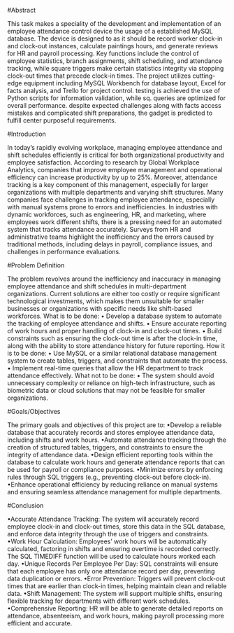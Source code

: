 #Abstract

This task makes a speciality of the development and implementation of an employee attendance
control device the usage of a established MySQL database. The device is designed to as it should be
record worker clock-in and clock-out instances, calculate paintings hours, and generate reviews for
HR and payroll processing. Key functions include the control of employee statistics, branch
assignments, shift scheduling, and attendance tracking, while square triggers make certain statistics
integrity via stopping clock-out times that precede clock-in times. The project utilizes cutting-edge
equipment including MySQL Workbench for database layout, Excel for facts analysis, and Trello for
project control. testing is achieved the use of Python scripts for information validation, while sq.
queries are optimized for overall performance. despite expected challenges along with facts access
mistakes and complicated shift preparations, the gadget is predicted to fulfill center purposeful
requirements. 

#Introduction

In today’s rapidly evolving workplace, managing employee attendance and shift schedules efficiently
is critical for both organizational productivity and employee satisfaction. According to research by
Global Workplace Analytics, companies that improve employee management and operational
efficiency can increase productivity by up to 25%. Moreover, attendance tracking is a key component
of this management, especially for larger organizations with multiple departments and varying shift
structures.
Many companies face challenges in tracking employee attendance, especially with manual systems
prone to errors and inefficiencies. In industries with dynamic workforces, such as engineering, HR,
and marketing, where employees work different shifts, there is a pressing need for an automated
system that tracks attendance accurately. Surveys from HR and administrative teams highlight the
inefficiency and the errors caused by traditional methods, including delays in payroll, compliance
issues, and challenges in performance evaluations.

#Problem Definition

The problem revolves around the inefficiency and inaccuracy in managing employee attendance
and shift schedules in multi-department organizations. Current solutions are either too costly or
require significant technological investments, which makes them unsuitable for smaller businesses
or organizations with specific needs like shift-based workforces.
What is to be done:
• Develop a database system to automate the tracking of employee attendance and shifts.
• Ensure accurate reporting of work hours and proper handling of clock-in and clock-out
times.
• Build constraints such as ensuring the clock-out time is after the clock-in time, along with
the ability to store attendance history for future reporting.
How it is to be done:
• Use MySQL or a similar relational database management system to create tables, triggers,
and constraints that automate the process.
• Implement real-time queries that allow the HR department to track attendance effectively.
What not to be done:
• The system should avoid unnecessary complexity or reliance on high-tech infrastructure,
such as biometric data or cloud solutions that may not be feasible for smaller organizations.

#Goals/Objectives

The primary goals and objectives of this project are to:
•Develop a reliable database that accurately records and stores employee attendance data, including shifts and work hours.
•Automate attendance tracking through the creation of structured tables, triggers, and constraints to ensure the integrity of attendance data.
•Design efficient reporting tools within the database to calculate work hours and generate attendance reports that can be used for payroll or compliance purposes.
•Minimize errors by enforcing rules through SQL triggers (e.g., preventing clock-out before clock-in).
•Enhance operational efficiency by reducing reliance on manual systems and ensuring seamless attendance management for multiple departments.

#Conclusion

•Accurate Attendance Tracking: The system will accurately record employee clock-in and clock-out times, store this data in the SQL database, and enforce data integrity through the use of triggers and constraints.
•Work Hour Calculation: Employees’ work hours will be automatically calculated, factoring in shifts and ensuring overtime is recorded correctly. The SQL TIMEDIFF function will be used to calculate hours worked each day.
•Unique Records Per Employee Per Day: SQL constraints will ensure that each employee has only one attendance record per day, preventing data duplication or errors.
•Error Prevention: Triggers will prevent clock-out times that are earlier than clock-in times, helping maintain clean and reliable data.
•Shift Management: The system will support multiple shifts, ensuring flexible tracking for departments with different work schedules.
•Comprehensive Reporting: HR will be able to generate detailed reports on attendance, absenteeism, and work hours, making payroll processing more efficient and accurate.

